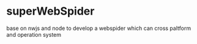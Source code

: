 # superWebSpider
base on nwjs and node to develop a webspider which can cross paltform and operation system 
